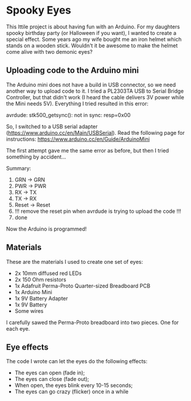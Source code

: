 # Spooky Eyes

This lttile project is about having fun with an Arduino. For my daughters spooky birthday party (or Halloween if you want), I wanted to create a special effect. Some years ago my wife bought me an iron helmet which stands on a wooden stick. Wouldn't it be awesome to make the helmet come alive with two demonic eyes?

## Uploading code to the Arduino mini

The Arduino mini does not have a build in USB connector, so we need another way to upload
code to it. I tried a PL2303TA USB to Serial Bridge Controller, but that didn't work
(I heard the cable delivers 3V power while the Mini needs 5V). Everything I tried resulted in this error:

avrdude: stk500_getsync(): not in sync: resp=0x00

So, I switched to a USB serial adapter (https://www.arduino.cc/en/Main/USBSerial).
Read the following page for instructions:
https://www.arduino.cc/en/Guide/ArduinoMini

The first attempt gave me the same error as before, but then I tried something by accident...

Summary:
  1. GRN -> GRN
  2. PWR -> PWR
  3. RX -> TX
  4. TX -> RX
  5. Reset -> Reset
  6. !!! remove the reset pin when avrdude is trying to upload the code !!!
  7. done

Now the Arduino is programmed!

## Materials

These are the materials I used to create one set of eyes:

  - 2x 10mm diffused red LEDs
  - 2x 150 Ohm resistors
  - 1x Adafruit Perma-Proto Quarter-sized Breadboard PCB
  - 1x Arduino Mini
  - 1x 9V Battery Adapter
  - 1x 9V Battery
  - Some wires

I carefully sawed the Perma-Proto breadboard into two pieces. One for each eye.

## Eye effects

The code I wrote can let the eyes do the following effects:

  - The eyes can open (fade in);
  - The eyes can close (fade out);
  - When open, the eyes blink every 10-15 seconds;
  - The eyes can go crazy (flicker) once in a while
  
